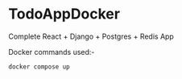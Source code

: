 # TodoAppDocker
 
Complete React + Django + Postgres + Redis App

Docker commands used:-

`docker compose up`